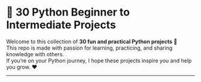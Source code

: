 # 🌟 30 Python Beginner to Intermediate Projects

Welcome to this collection of **30 fun and practical Python projects** 🚀  
This repo is made with passion for learning, practicing, and sharing knowledge with others.  
If you’re on your Python journey, I hope these projects inspire you and help you grow. ❤️  

---



